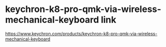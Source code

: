 # keychron-k8-pro-qmk-via-wireless-mechanical-keyboard link
https://www.keychron.com/products/keychron-k8-pro-qmk-via-wireless-mechanical-keyboard
